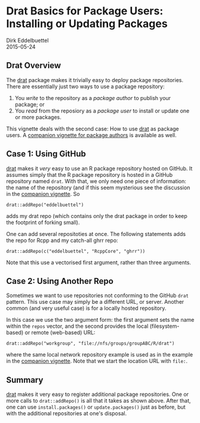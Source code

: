 # Drat Basics for Package Users: Installing or Updating Packages

Dirk Eddelbuettel  
2015-05-24  

## Drat Overview

The [drat](http://dirk.eddelbuettel.com/code/drat.html) package makes it
trivially easy to deploy package repositories.  There are essentially just
two ways to use a package repository:

1) You _write_ to the repository as a _package author_ to publish your package; or
1) You _read_ from the reposiory as a _package user_ to install or update one or more packages.

This vignette deals with the second case: How to use
[drat](http://dirk.eddelbuettel.com/code/drat.html) as package users.  A
[companion vignette for package authors](/dratforauthors) is available as well.


## Case 1: Using GitHub

[drat](http://dirk.eddelbuettel.com/code/drat.html) makes it _very_ easy to
use an R package repository hosted on GitHub.  It assumes simply that the R
package repository is hosted in a GitHub repository named `drat`.  With that,
we only need one piece of information: the name of the repository (and if
this seem mysterious see the discussion in the
[companion vignette](/dratforauthors).  So

```
drat::addRepo("eddelbuettel")
```

adds my drat repo (which contains only the drat package in order to keep the
footprint of forking small).

One can add several repositoties at once. The following statements adds the
repo for Rcpp and my catch-all ghrr repo:

```
drat::addRepo(c("eddelbuettel", "RcppCore", "ghrr"))
```

Note that this use a vectorised first argument, rather than three arguments.


## Case 2: Using Another Repo

Sometimes we want to use repositories not conforming to the GitHub `drat`
pattern.  This use case may simply be a different URL, or server.  Another
common (and very useful case) is for a locally hosted repository.

In this case we use the two argument form: the first argument sets the name
within the `repos` vector, and the second provides the local (filesystem-based)
or remote (web-based) URL:

```
drat::addRepo("workgroup", "file://nfs/groups/groupABC/R/drat")
```

where the same local network repository example is used as in the example in
the [companion vignette](/dratforauthors).  Note that we start the
location URL with `file:`.


## Summary

[drat](http://dirk.eddelbuettel.com/code/drat.html) makes it very easy to
register additional package repositories. One or more calls to
`drat::addRepo()` is all that it takes as shown above. After that, one can
use `install.packages()` or `update.packages()` just as before, but with the
additional repositories at one's disposal.
